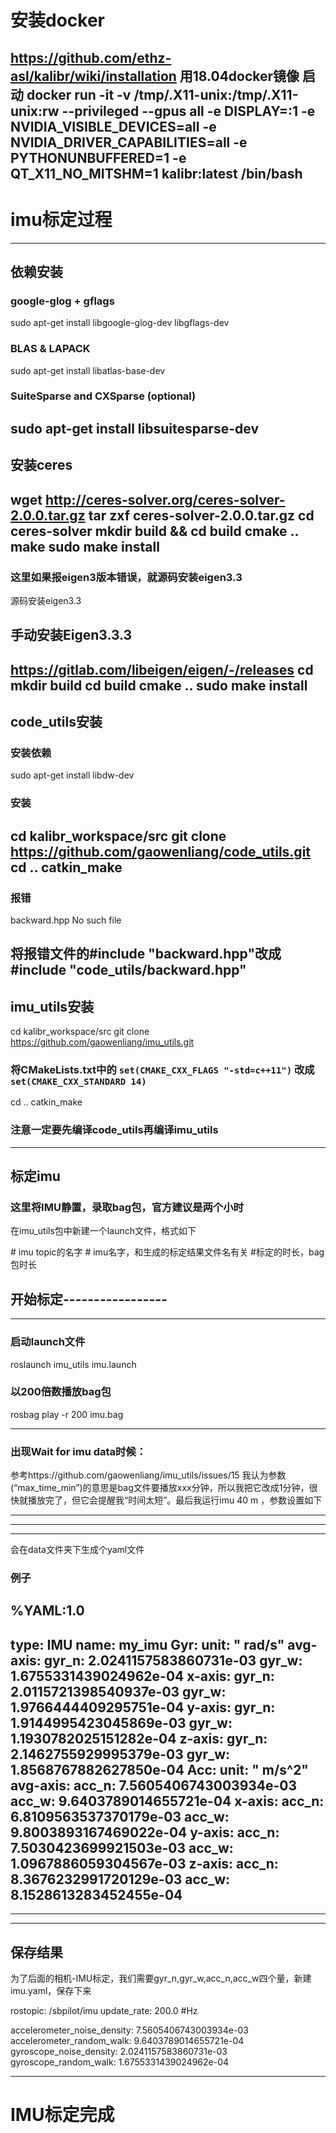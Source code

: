 # 安装docker 
https://github.com/ethz-asl/kalibr/wiki/installation
用18.04docker镜像
启动
docker run -it -v /tmp/.X11-unix:/tmp/.X11-unix:rw --privileged --gpus all -e DISPLAY=:1 -e NVIDIA_VISIBLE_DEVICES=all -e NVIDIA_DRIVER_CAPABILITIES=all -e PYTHONUNBUFFERED=1 -e QT_X11_NO_MITSHM=1 kalibr:latest /bin/bash
------------------------------------
# imu标定过程
----------------
## 依赖安装
### google-glog + gflags
sudo apt-get install libgoogle-glog-dev libgflags-dev
### BLAS & LAPACK
sudo apt-get install libatlas-base-dev
### SuiteSparse and CXSparse (optional)
sudo apt-get install libsuitesparse-dev
----------------------------------------------------
## 安装ceres 
wget http://ceres-solver.org/ceres-solver-2.0.0.tar.gz
tar zxf ceres-solver-2.0.0.tar.gz
cd ceres-solver
mkdir build && cd build
cmake ..
make
sudo make install
-------------------------------------------
### 这里如果报eigen3版本错误，就源码安装eigen3.3
源码安装eigen3.3

## 手动安装Eigen3.3.3
https://gitlab.com/libeigen/eigen/-/releases
cd 
mkdir build
cd build
cmake ..
sudo make install
--------------------------------
## code_utils安装

### 安装依赖
sudo apt-get install libdw-dev

### 安装
cd kalibr_workspace/src
git clone https://github.com/gaowenliang/code_utils.git
cd ..
catkin_make
-------------------------------------
### 报错
backward.hpp No such file

将报错文件的#include "backward.hpp"改成#include "code_utils/backward.hpp"
-------------------------------------
## imu_utils安装

cd kalibr_workspace/src
git clone https://github.com/gaowenliang/imu_utils.git
### 将CMakeLists.txt中的 `set(CMAKE_CXX_FLAGS "-std=c++11")` 改成 `set(CMAKE_CXX_STANDARD 14)`

cd ..
catkin_make
 
### 注意一定要先编译code_utils再编译imu_utils

------------------------------------

## 标定imu
### 这里将IMU静置，录取bag包，官方建议是两个小时

在imu_utils包中新建一个launch文件，格式如下

<launch>
    <node pkg="imu_utils" type="imu_an" name="imu_an" output="screen">
        <param name="imu_topic" type="string" value= "/imu"/>    # imu topic的名字
        <param name="imu_name" type="string" value= "my_imu"/>   	# imu名字，和生成的标定结果文件名有关
        <param name="data_save_path" type="string" value= "$(find imu_utils)/data/"/>
        <param name="max_time_min" type="int" value= "１２０"/>   #标定的时长，bag包时长
        <param name="max_cluster" type="int" value= "100"/>
    </node>
</launch>

## 开始标定-----------------
-------------------------
### 启动launch文件
roslaunch imu_utils imu.launch

### 以200倍数播放bag包
rosbag play -r 200 imu.bag

-------------------
### 出现Wait for imu data时候：
参考https://github.com/gaowenliang/imu_utils/issues/15
我认为参数(“max_time_min”)的意思是bag文件要播放xxx分钟，所以我把它改成1分钟，很快就播放完了，但它会提醒我“时间太短”。最后我运行imu 40 m ，参数设置如下
<param name="max_time_min" type="int" value= "30"/>

------------------------
-----------------------
------------------------
会在data文件夹下生成个yaml文件
### 例子
%YAML:1.0
---
type: IMU
name: my_imu
Gyr:
   unit: " rad/s"
   avg-axis:
      gyr_n: 2.0241157583860731e-03
      gyr_w: 1.6755331439024962e-04
   x-axis:
      gyr_n: 2.0115721398540937e-03
      gyr_w: 1.9766444409295751e-04
   y-axis:
      gyr_n: 1.9144995423045869e-03
      gyr_w: 1.1930782025151282e-04
   z-axis:
      gyr_n: 2.1462755929995379e-03
      gyr_w: 1.8568767882627850e-04
Acc:
   unit: " m/s^2"
   avg-axis:
      acc_n: 7.5605406743003934e-03
      acc_w: 9.6403789014655721e-04
   x-axis:
      acc_n: 6.8109563537370179e-03
      acc_w: 9.8003893167469022e-04
   y-axis:
      acc_n: 7.5030423699921503e-03
      acc_w: 1.0967886059304567e-03
   z-axis:
      acc_n: 8.3676232991720129e-03
      acc_w: 8.1528613283452455e-04
------------------------------------------------------
--------------------------------------------------------
--------------------------------------------------------

## 保存结果
为了后面的相机-IMU标定，我们需要gyr_n,gyr_w,acc_n,acc_w四个量，新建imu.yaml，保存下来

rostopic: /sbpilot/imu
update_rate: 200.0 #Hz

accelerometer_noise_density: 7.5605406743003934e-03
accelerometer_random_walk: 9.6403789014655721e-04
gyroscope_noise_density: 2.0241157583860731e-03
gyroscope_random_walk: 1.6755331439024962e-04

--------------------------------------------------------
# IMU标定完成



